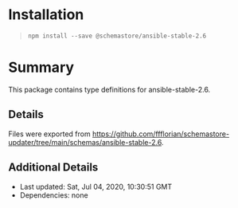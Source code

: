 # Installation
> `npm install --save @schemastore/ansible-stable-2.6`

# Summary
This package contains type definitions for ansible-stable-2.6.

## Details
Files were exported from https://github.com/ffflorian/schemastore-updater/tree/main/schemas/ansible-stable-2.6.

## Additional Details
* Last updated: Sat, Jul 04, 2020, 10:30:51 GMT
* Dependencies: none
